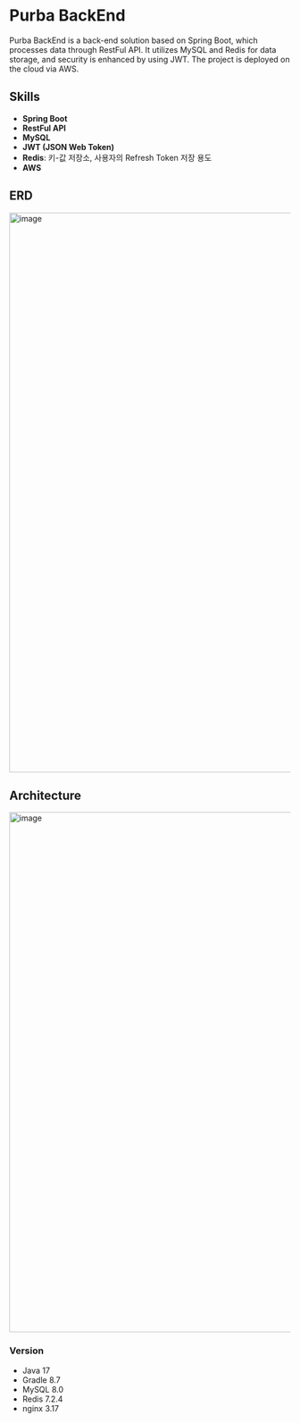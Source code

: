 # Purba BackEnd
Purba BackEnd is a back-end solution based on Spring Boot, which processes data through RestFul API. It utilizes MySQL and Redis for data storage, and security is enhanced by using JWT. The project is deployed on the cloud via AWS.



## Skills

- **Spring Boot**
- **RestFul API**
- **MySQL**
- **JWT (JSON Web Token)**
- **Redis**: 키-값 저장소, 사용자의 Refresh Token 저장 용도
- **AWS**


  
## ERD

<img width="1002" alt="image" src="https://github.com/IVON-Purba/BackEnd/assets/52391641/8d636e3a-ff7b-472b-915e-566bba089c60">



## Architecture

<img width="931" alt="image" src="https://github.com/IVON-Purba/BackEnd/assets/52391641/188b8a49-0c8e-434e-bb91-8b5582377397">



### Version

- Java 17
- Gradle 8.7
- MySQL 8.0
- Redis 7.2.4
- nginx 3.17
  
